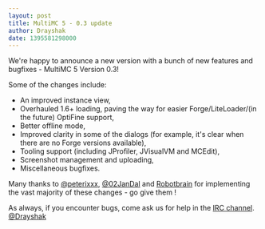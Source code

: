 ```yaml
---
layout: post
title: MultiMC 5 - 0.3 update
author: Drayshak
date: 1395581298000
---
```


We're happy to announce a new version with a bunch of new features and bugfixes - MultiMC 5 Version 0.3!

Some of the changes include:
* An improved instance view,
* Overhauled 1.6+ loading, paving the way for easier Forge/LiteLoader/(in the future) OptiFine support,
* Better offline mode,
* Improved clarity in some of the dialogs (for example, it's clear when there are no Forge versions available),
* Tooling support (including JProfiler, JVisualVM and MCEdit),
* Screenshot management and uploading,
* Miscellaneous bugfixes.

Many thanks to [@peterixxx](https://twitter.com/peterixxx), [@02JanDal](https://twitter.com/02JanDal) and [Robotbrain](https://twitter.com/skylordelros) for implementing the vast majority of these changes - go give them <small><i class="uk-icon-heart" alt="<3"></i></small>!

As always, if you encounter bugs, come ask us for help in the [IRC channel](http://webchat.esper.net/?nick=&channels=MultiMC).   
[@Drayshak](https://twitter.com/drayshak)
